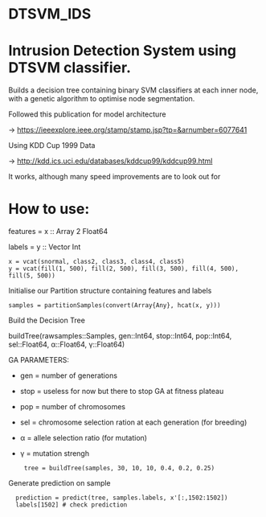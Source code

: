 # DTSVM_IDS

# Intrusion Detection System using DTSVM classifier.


Builds a decision tree containing binary SVM classifiers at each inner node, with a genetic algorithm to optimise node segmentation.

Followed this publication for model architecture

  -> https://ieeexplore.ieee.org/stamp/stamp.jsp?tp=&arnumber=6077641

Using KDD Cup 1999 Data

  -> http://kdd.ics.uci.edu/databases/kddcup99/kddcup99.html

It works, although many speed improvements are to look out for

# How to use:

features = x :: Array 2 Float64

labels = y :: Vector Int

    x = vcat(snormal, class2, class3, class4, class5)
    y = vcat(fill(1, 500), fill(2, 500), fill(3, 500), fill(4, 500), fill(5, 500))
    
Initialise our Partition structure containing features and labels

    samples = partitionSamples(convert(Array{Any}, hcat(x, y)))
    
Build the Decision Tree

buildTree(rawsamples::Samples, gen::Int64, stop::Int64, pop::Int64, sel::Float64, α::Float64, γ::Float64)

  GA PARAMETERS:
  - gen = number of generations
  - stop = useless for now but there to stop GA at fitness plateau
  - pop = number of chromosomes
  - sel = chromosome selection ration at each generation (for breeding)
  - α = allele selection ratio (for mutation)
  - γ = mutation strengh
  
         tree = buildTree(samples, 30, 10, 10, 0.4, 0.2, 0.25)
      
Generate prediction on sample

      prediction = predict(tree, samples.labels, x'[:,1502:1502])
      labels[1502] # check prediction
